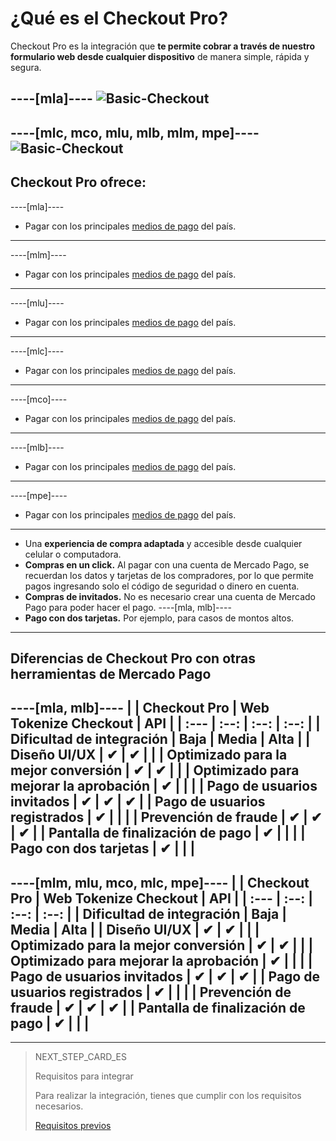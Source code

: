 # ¿Qué es el Checkout Pro?

Checkout Pro es la integración que **te permite cobrar a través de nuestro formulario web desde cualquier dispositivo** de manera simple, rápida y segura.

----[mla]----
![Basic-Checkout](/images/web-payment-checkout/cho-modal-mobile.png)
------------
----[mlc, mco, mlu, mlb, mlm, mpe]----
![Basic-Checkout](/images/web-payment-checkout/checkout-modal-sv.png)
------------

## Checkout Pro ofrece:

----[mla]----
* Pagar con los principales [medios de pago](https://www.mercadopago.com.ar/ayuda/medios-de-pago-cuotas-promociones_264) del país.
------------
----[mlm]----
* Pagar con los principales [medios de pago](https://www.mercadopago.com.mx/ayuda/medios-de-pago-cuotas-promociones_264) del país.
------------
----[mlu]----
* Pagar con los principales [medios de pago](https://www.mercadopago.com.uy/ayuda/medios-de-pago-cuotas-promociones_264) del país.
------------
----[mlc]----
* Pagar con los principales [medios de pago](https://www.mercadopago.cl/ayuda/medios-de-pago-cuotas-promociones_264) del país.
------------
----[mco]----
* Pagar con los principales [medios de pago](https://www.mercadopago.com.co/ayuda/medios-de-pago-cuotas-promociones_264) del país.
------------
----[mlb]----
* Pagar con los principales [medios de pago](https://www.mercadopago.com.br/ajuda/meios-de-pagamento-parcelamento_265) del país.
------------
----[mpe]----
* Pagar con los principales [medios de pago](https://www.mercadopago.com.pe/ayuda/medios-de-pago-cuotas-promociones_264) del país.
------------
* Una **experiencia de compra adaptada** y accesible desde cualquier celular o computadora.
* **Compras en un click.** Al pagar con una cuenta de Mercado Pago, se recuerdan los datos y tarjetas de los compradores, por lo que permite pagos ingresando solo el código de seguridad o dinero en cuenta.
* **Compras de invitados.** No es necesario crear una cuenta de Mercado Pago para poder hacer el pago.
----[mla, mlb]----
* **Pago con dos tarjetas.** Por ejemplo, para casos de montos altos.
------------

## Diferencias de Checkout Pro con otras herramientas de Mercado Pago

----[mla, mlb]----
|                                       | Checkout Pro | Web Tokenize Checkout | API |
| :--- | :--: | :--: | :--: |
| Dificultad de integración             | Baja | Media | Alta |
| Diseño UI/UX                          | ✔ | ✔ |   |
| Optimizado para la mejor conversión   | ✔ | ✔ |   |
| Optimizado para mejorar la aprobación | ✔ |   |   |
| Pago de usuarios invitados            | ✔ | ✔ | ✔ |
| Pago de usuarios registrados          | ✔ |   |   |
| Prevención de fraude                  | ✔ | ✔ | ✔ |
| Pantalla de finalización de pago      | ✔ |   |   |
| Pago con dos tarjetas                 | ✔ |   |   |
------------
----[mlm, mlu, mco, mlc, mpe]----
|                                       | Checkout Pro | Web Tokenize Checkout | API |
| :--- | :--: | :--: | :--: |
| Dificultad de integración             | Baja | Media | Alta |
| Diseño UI/UX                          | ✔ | ✔ |   |
| Optimizado para la mejor conversión   | ✔ | ✔ |   |
| Optimizado para mejorar la aprobación | ✔ |   |   |
| Pago de usuarios invitados            | ✔ | ✔ | ✔ |
| Pago de usuarios registrados          | ✔ |   |   |
| Prevención de fraude                  | ✔ | ✔ | ✔ |
| Pantalla de finalización de pago      | ✔ |   |   |
------------
 
---

> NEXT_STEP_CARD_ES
>
> Requisitos para integrar
>
> Para realizar la integración, tienes que cumplir con los requisitos necesarios.
>
> [Requisitos previos](https://www.mercadopago[FAKER][URL][DOMAIN]/developers/es/guides/online-payments/checkout-pro/previous-requirements)
>

